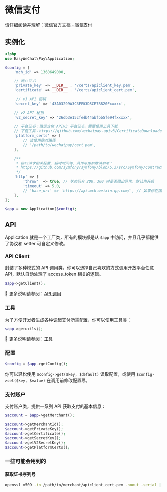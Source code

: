 # 微信支付

请仔细阅读并理解：[微信官方文档 - 微信支付](https://pay.weixin.qq.com/wiki/doc/apiv3/wxpay/pages/index.shtml)

## 实例化

```php
<?php
use EasyWeChat\Pay\Application;

$config = [
    'mch_id' => 1360649000,

    // 商户证书
    'private_key' => __DIR__ . '/certs/apiclient_key.pem',
    'certificate' => __DIR__ . '/certs/apiclient_cert.pem',

     // v3 API 秘钥
    'secret_key' => '43A03299A3C3FED3D8CE7B820Fxxxxx',

    // v2 API 秘钥
    'v2_secret_key' => '26db3e15cfedb44abfbb5fe94fxxxxx',

    // 平台证书：微信支付 APIv3 平台证书，需要使用工具下载
    // 下载工具：https://github.com/wechatpay-apiv3/CertificateDownloader
    'platform_certs' => [
        // 请使用绝对路径
        // '/path/to/wechatpay/cert.pem',
    ],

    /**
     * 接口请求相关配置，超时时间等，具体可用参数请参考：
     * https://github.com/symfony/symfony/blob/5.3/src/Symfony/Contracts/HttpClient/HttpClientInterface.php
     */
    'http' => [
        'throw'  => true, // 状态码非 200、300 时是否抛出异常，默认为开启
        'timeout' => 5.0,
        // 'base_uri' => 'https://api.mch.weixin.qq.com/', // 如果你在国外想要覆盖默认的 url 的时候才使用，根据不同的模块配置不同的 uri
    ],
];

$app = new Application($config);
```

## API

Application 就是一个工厂类，所有的模块都是从 `$app` 中访问，并且几乎都提供了协议和 setter 可自定义修改。

### API Client

封装了多种模式的 API 调用类，你可以选择自己喜欢的方式调用开放平台任意 API，默认自动处理了 access_token 相关的逻辑。

```php
$app->getClient();
```

:book: 更多说明请参阅：[API 调用](../client.md)

### 工具

为了方便开发者生成各种调起支付所需配置，你可以使用工具类：

```php
$app->getUtils();
```

:book: 更多说明请参阅：[工具](utils.md)

### 配置

```php
$config = $app->getConfig();
```

你可以轻松使用 `$config->get($key, $default)` 读取配置，或使用 `$config->set($key, $value)` 在调用前修改配置项。

### 支付账户

支付账户类，提供一系列 API 获取支付的基本信息：

```php
$account = $app->getMerchant();

$account->getMerchantId();
$account->getPrivateKey();
$account->getCertificate();
$account->getSecretKey();
$account->getV2SecretKey();
$account->getPlatformCerts();
```

### 一些可能会用到的

#### 获取证书序列号

```bash
openssl x509 -in /path/to/merchant/apiclient_cert.pem -noout -serial | awk -F= '{print $2}'
```

